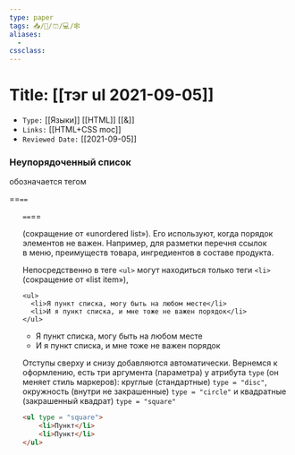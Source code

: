 ```yaml
---
type: paper
tags: 📥️/📜️/🩳/💻/🕸
aliases:
  - 
cssclass: 
---
```




# Title: **[[тэг ul 2021-09-05]]**
- `Type:` [[Языки]] [[HTML]] [[&]]
- `Links:` [[HTML+CSS moc]]
- `Reviewed Date:` [[2021-09-05]]


### Неупорядоченный список 

обозначается тегом 

==``==``<ul>``==``==

(сокращение от «unordered list»). Его используют, когда порядок элементов не важен. Например, для разметки перечня ссылок в меню, преимуществ товара, ингредиентов в составе продукта.


Непосредственно в теге `<ul>` могут находиться только теги `<li>` (сокращение от «list item»),


```
<ul>
  <li>Я пункт списка, могу быть на любом месте</li>
  <li>И я пункт списка, и мне тоже не важен порядок</li>
</ul>
```

<ul>
  <li>Я пункт списка, могу быть на любом месте</li>
  <li>И я пункт списка, и мне тоже не важен порядок</li>
</ul>

	
Отступы сверху и снизу добавляются автоматически. Вернемся к оформлению, есть три аргумента (параметра) у атрибута `type` (он меняет стиль маркеров): круглые (стандартные) `type = "disc"`, окружность (внутри не закрашенные) `type = "circle"` и квадратные (закрашенный квадрат) `type = "square"`

```html
<ul type = "square">
	<li>Пункт</li> 
	<li>Пункт</li>
</ul>
	
```

